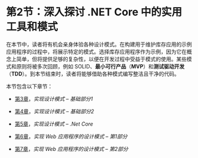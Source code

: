 # 第2节：深入探讨 .NET Core 中的实用工具和模式

在本节中，读者将有机会亲身体验各种设计模式。在构建用于维护库存应用的示例应用程序的过程中，将展示特定的模式。选择库存应用程序作为示例，因为它在概念上简单，但将提供足够的复杂性，以便在开发过程中受益于模式的使用。某些模式和原则将被多次回顾，例如 SOLID、**最小可行产品**（**MVP**）和**测试驱动开发**（**TDD**）。到本节结束时，读者将能够借助各种模式编写整洁且干净的代码。

本节包含以下章节：

+   [第3章](3a038a92-9207-4232-9acd-d17cb24da6c5.xhtml)，*实现设计模式 – 基础部分1*

+   [第4章](4f644693-85a7-4543-af8c-109d8519b2e5.xhtml)，*实现设计模式 – 基础部分2*

+   [第5章](fd71001a-4673-4391-a10b-2490e07f135e.xhtml)，*实现设计模式 – .Net Core*

+   [第6章](8e089021-1efb-4b88-8bf2-e26f69f883b9.xhtml)，*实现 Web 应用程序的设计模式 – 第1部分*

+   [第7章](232b63cb-5006-431d-8378-b7e2ba4c1119.xhtml)，*实现 Web 应用程序的设计模式 – 第2部分*
